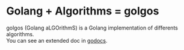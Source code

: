 # Golang + Algorithms = golgos

golgos (Golang aLGOrithmS) is a Golang implementation of differents algorithms.  
You can see an extended doc in [godocs](https://godoc.org/github.com/jenazads/golgos).
